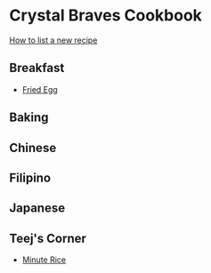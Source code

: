 Crystal Braves Cookbook
===========

[How to list a new recipe](howtolistanewrecipe/howto.md)

## Breakfast
* [Fried Egg](Breakfast/fried_egg.md)

## Baking


## Chinese


## Filipino


## Japanese


## Teej's Corner
* [Minute Rice](Teej/MinuteRice.md)
